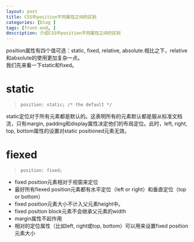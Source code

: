```yaml
---
layout: post
title: CSS中position不同属性之间的区别
categories: [blog ]
tags: [front-end, ]
description: 介绍CSS中position不同属性之间的区别
---
```


position属性有四个值可选：static, fixed, relative, absolute.相比之下，relative和absolute的使用更加复杂一点。   
我们先来看一下static和fixed。

# static
>     position: static; /* the default */   

static定位对于所有元素都是默认的。这表明所有的元素默认都是服从标准文档流，只有margin, padding和display属性决定他们的布局定位。此时，left, right, top, bottom属性的设置对static positioned元素无效。

# fiexed
>     position: fixed;   

* fixed position元素相对于视窗来定位
* 最好所有fiexed position元素都有水平定位（left or right）和垂直定位（top or bottom）
* fixed position元素大小不计入父元素height中。
* fixed position block元素不会继承父元素的width
* margin属性不起作用
* 相对的定位属性（比如left, right或top, bottom）可以用来设置fixed position元素大小